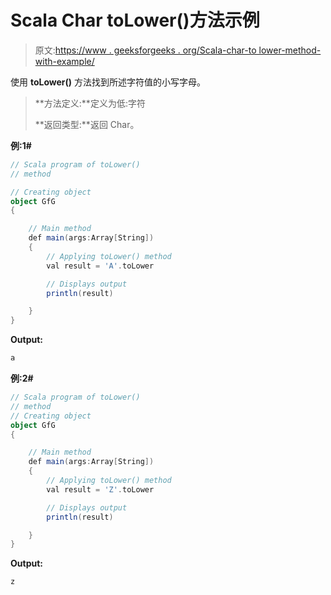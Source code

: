 # Scala Char toLower()方法示例

> 原文:[https://www . geeksforgeeks . org/Scala-char-to lower-method-with-example/](https://www.geeksforgeeks.org/scala-char-tolower-method-with-example/)

使用 **toLower()** 方法找到所述字符值的小写字母。

> **方法定义:**定义为低:字符
> 
> **返回类型:**返回 Char。

**例:1#**

```scala
// Scala program of toLower()
// method

// Creating object
object GfG
{ 

    // Main method
    def main(args:Array[String])
    {
        // Applying toLower() method 
        val result = 'A'.toLower

        // Displays output
        println(result)

    }
} 
```

**Output:**

```scala
a

```

**例:2#**

```scala
// Scala program of toLower()
// method
// Creating object
object GfG
{ 

    // Main method
    def main(args:Array[String])
    {
        // Applying toLower() method
        val result = 'Z'.toLower

        // Displays output
        println(result)

    }
} 
```

**Output:**

```scala
z

```